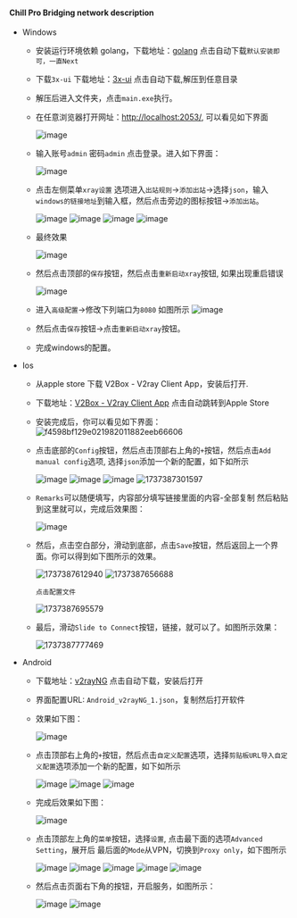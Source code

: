 #### Chill Pro Bridging network description

* Windows
  - 安装运行环境依赖 golang，下载地址：[golang](https://dl.google.com/go/go1.23.4.windows-amd64.msi) 点击自动下载`默认安装即可，一直Next`
  - 下载`3x-ui` 下载地址：[3x-ui](https://github.com/MHSanaei/3x-ui/releases/download/v2.4.11/x-ui-windows-amd64.zip) 点击自动下载,解压到任意目录
  - 解压后进入文件夹，点击`main.exe`执行。
  - 在任意浏览器打开网址：[http://localhost:2053/](http://localhost:2053/), 可以看见如下界面

    ![image](https://github.com/user-attachments/assets/f581027f-b21b-4509-b864-9cfcfb9cb985)

  - 输入账号`admin` 密码`admin` 点击登录。进入如下界面：
 
    ![image](https://github.com/user-attachments/assets/4497640e-1eb5-40cb-9e0e-a9203b6d9d85)

  - 点击左侧菜单`xray设置` 选项进入`出站规则`->`添加出站`->选择`json`，输入`windows的链接地址`到输入框，然后点击旁边的图标按钮->`添加出站`。

    ![image](https://github.com/user-attachments/assets/c7a8aef9-32cf-4c38-95fc-625104516131)
    ![image](https://github.com/user-attachments/assets/d40552a4-a0a3-4026-8ad1-97241ec99956)
    ![image](https://github.com/user-attachments/assets/9b8c0b26-f91b-444c-a69b-f3846a848049)
    ![image](https://github.com/user-attachments/assets/94e280aa-2147-4f75-84a0-2f9caea071b9)
 
  - 最终效果
    
    ![image](https://github.com/user-attachments/assets/de5ea163-2c07-4b0a-85b2-7adb8dfa6321)

  - 然后点击顶部的`保存`按钮，然后点击`重新启动xray`按钮, 如果出现重启错误

    ![image](https://github.com/user-attachments/assets/cec790c7-9321-4a4c-9ebf-d02f86946cc4)
  - 进入`高级配置`->修改下列端口为`8080` 如图所示
    ![image](https://github.com/user-attachments/assets/1a79763a-bc3b-4079-bf99-5e7605c52087)
  - 然后点击`保存`按钮->点击`重新启动xray`按钮。
  - 完成windows的配置。




* Ios
  - 从apple store 下载 V2Box - V2ray Client App，安装后打开.
  - 下载地址：[V2Box - V2ray Client App](https://apps.apple.com/us/app/v2box-v2ray-client/id6446814690) 点击自动跳转到Apple Store
  - 安装完成后，你可以看见如下界面：
    ![f4598bf129e021982011882eeb66606](https://github.com/user-attachments/assets/c0cf2cbf-e7b9-433e-9492-0cff65b180d4)

  - 点击底部的`Config`按钮，然后点击顶部右上角的`+`按钮，然后点击`Add manual config`选项, 选择`json`添加一个新的配置，如下如所示

    ![image](https://github.com/user-attachments/assets/d50be42d-199a-4257-9c4a-b8efe183f068)
    ![image](https://github.com/user-attachments/assets/b4dc4be0-6aa3-439a-8f94-81f0cd06921c)
    ![image](https://github.com/user-attachments/assets/ab17be0a-3ce9-4278-aefa-68116e7cec39)
    ![1737387301597](https://github.com/user-attachments/assets/e9507979-15b2-4b77-9596-23e1d76cde6f)
    
  - `Remarks`可以随便填写，内容部分填写链接里面的内容-全部复制 然后粘贴到这里就可以，完成后效果图：

    ![image](https://github.com/user-attachments/assets/74e8eae2-3b95-46f7-8552-92d9afe4d342)

  - 然后，点击空白部分，滑动到底部，点击`Save`按钮，然后返回上一个界面。你可以得到如下图所示的效果。

    ![1737387612940](https://github.com/user-attachments/assets/2cdad0ae-1aeb-451b-a456-e4b194a8738a)
    ![1737387656688](https://github.com/user-attachments/assets/ab5b9af3-cbf0-42a1-916f-2692b904a9f1)
    
    `点击配置文件`
    
    ![1737387695579](https://github.com/user-attachments/assets/7b85c136-cac8-4dd4-b9bb-e5b4982adc07)

    
  - 最后，滑动`Slide to Connect`按钮，链接，就可以了。如图所示效果：
    
    ![1737387777469](https://github.com/user-attachments/assets/49761e84-385e-4c1d-ab23-a208d79805d8)

* Android
  - 下载地址：[v2rayNG](https://github.com/2dust/v2rayNG/releases/download/1.9.31/v2rayNG_1.9.31_arm64-v8a.apk) 点击自动下载，安装后打开
  - 界面配置URL: `Android_v2rayNG_1.json`，复制然后打开软件
  - 效果如下图：
    
    ![image](https://github.com/user-attachments/assets/8d722436-c672-4df8-8ac8-b570837ce5a8)

  - 点击顶部右上角的`+`按钮，然后点击`自定义配置`选项，选择`剪贴板URL导入自定义配置`选项添加一个新的配置，如下如所示

    ![image](https://github.com/user-attachments/assets/98ca2066-186b-4bc6-95f0-7d1c1d40e96c)
    ![image](https://github.com/user-attachments/assets/a2ea3e45-6006-4882-8638-e93d98bc9735)
    ![image](https://github.com/user-attachments/assets/162f819e-1f71-4d83-a407-565506effcf1)

  - 完成后效果如下图：

    ![image](https://github.com/user-attachments/assets/06332f75-c76e-4e7e-a17b-4186c3c82650)

  - 点击顶部左上角的`菜单`按钮，选择`设置`, 点击最下面的选项`Advanced Setting`，展开后 最后面的`Mode`从VPN，切换到`Proxy only`，如下图所示
    
    ![image](https://github.com/user-attachments/assets/58d7877a-5182-4ff3-b3dc-f0eff45f5b3a)
    ![image](https://github.com/user-attachments/assets/6ce896f9-e632-4a2e-a160-f04d471f38b2)
    ![image](https://github.com/user-attachments/assets/d98c62e9-22fe-4b5c-bc68-d179f0274dab)
    ![image](https://github.com/user-attachments/assets/a4e7b92b-2e80-4be3-b918-e910aefe6d38)
    ![image](https://github.com/user-attachments/assets/5f5c3624-864b-4938-897a-3270f8b40312)


  - 然后点击页面右下角的按钮，开启服务，如图所示：
    
    ![image](https://github.com/user-attachments/assets/a0a2837c-c874-4c2b-baf3-71236825f270)
    ![image](https://github.com/user-attachments/assets/dd5d5f25-4d65-4f6a-bb97-d2d05d815982)



